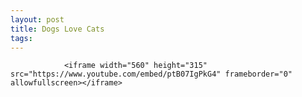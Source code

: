 ```yaml
---
layout: post
title: Dogs Love Cats
tags:
---
```



                <iframe width="560" height="315" src="https://www.youtube.com/embed/ptB07IgPkG4" frameborder="0" allowfullscreen></iframe>
